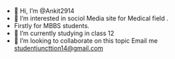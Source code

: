 - 👋 Hi, I’m @Ankit2914
- 👀 I’m interested in sociol Media site for Medical field .
- Firstly for MBBS students.
- 🌱 I’m currently studying in class 12
- 💞️ I’m looking to collaborate on this topic
 Email me  studentjuncttion14@gmail.com

<!---
Ankit2914/Ankit2914 is a ✨ special ✨ repository because its `README.md` (this file) appears on your GitHub profile.
You can click the Preview link to take a look at your changes.
--->
